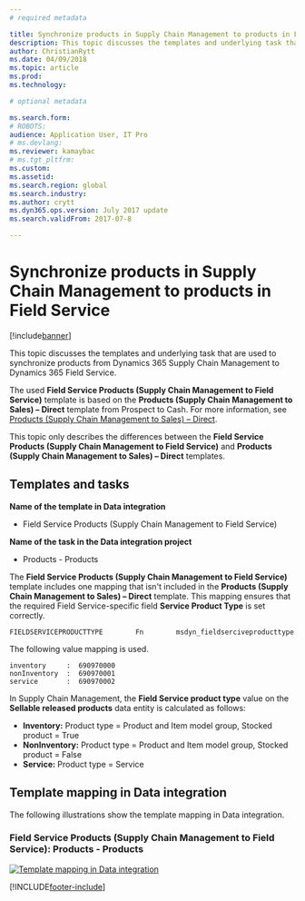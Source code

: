 ```yaml
---
# required metadata

title: Synchronize products in Supply Chain Management to products in Field Service
description: This topic discusses the templates and underlying task that are used to synchronize products from Dynamics 365 Supply Chain Management to Dynamics 365 Field Service.
author: ChristianRytt
ms.date: 04/09/2018
ms.topic: article
ms.prod: 
ms.technology: 

# optional metadata

ms.search.form: 
# ROBOTS: 
audience: Application User, IT Pro
# ms.devlang: 
ms.reviewer: kamaybac
# ms.tgt_pltfrm: 
ms.custom: 
ms.assetid: 
ms.search.region: global
ms.search.industry: 
ms.author: crytt
ms.dyn365.ops.version: July 2017 update 
ms.search.validFrom: 2017-07-8

---
```


# Synchronize products in Supply Chain Management to products in Field Service

[!include[banner](../includes/banner.md)]

This topic discusses the templates and underlying task that are used to synchronize products from Dynamics 365 Supply Chain Management to Dynamics 365  Field Service.

The used **Field Service Products (Supply Chain Management to Field Service)** template is based on the **Products (Supply Chain Management to Sales) – Direct** template from Prospect to Cash. For more information, see [Products (Supply Chain Management to Sales) – Direct](/dynamics365/unified-operations/supply-chain/sales-marketing/products-template-mapping-direct).

This topic only describes the differences between the **Field Service Products (Supply Chain Management to Field Service)** and **Products (Supply Chain Management to Sales) – Direct** templates.

## Templates and tasks

**Name of the template in Data integration**

- Field Service Products (Supply Chain Management to Field Service)

**Name of the task in the Data integration project**

- Products - Products

The **Field Service Products (Supply Chain Management to Field Service)** template includes one mapping that isn't included in the **Products (Supply Chain Management to Sales) – Direct** template. This mapping ensures that the required Field Service-specific field **Service Product Type** is set correctly.

```plaintext
FIELDSERVICEPRODUCTTYPE        Fn        msdyn_fieldserciveproducttype
```

The following value mapping is used.

```plaintext
inventory     :  690970000
nonInventory  :  690970001 
service       :  690970002 
```

In Supply Chain Management, the **Field Service product type** value on the **Sellable released products** data entity is calculated as follows:

- **Inventory:** Product type = Product and Item model group, Stocked product = True
- **NonInventory:** Product type = Product and Item model group, Stocked product = False
- **Service:** Product type = Service

## Template mapping in Data integration

The following illustrations show the template mapping in Data integration.

### Field Service Products (Supply Chain Management to Field Service): Products - Products

[![Template mapping in Data integration](./media/FSProduct.png)](./media/FSProduct.png)


[!INCLUDE[footer-include](../../includes/footer-banner.md)]